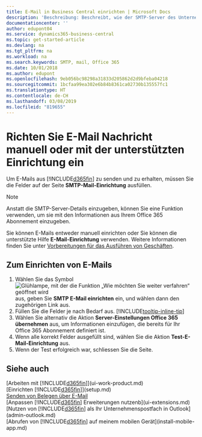 ```yaml
---
title: E-Mail in Business Central einrichten | Microsoft Docs
description: 'Beschreibung: Beschreibt, wie der SMTP-Server des Unternehmens verwendet wird, um in Business Central E-Mail zu senden und zu empfangen und wie die E-Mail-Servereinstellungen verwendet werden, die im Office 365 Abonnement erstellt wurden.'
documentationcenter: ''
author: edupont04
ms.service: dynamics365-business-central
ms.topic: get-started-article
ms.devlang: na
ms.tgt_pltfrm: na
ms.workload: na
ms.search.keywords: SMTP, mail, Office 365
ms.date: 10/01/2018
ms.author: edupont
ms.openlocfilehash: 9eb056bc98298a31833d205862d2d9bfeba04218
ms.sourcegitcommit: 1bcfaa99ea302e6b84b8361ca02730b135557fc1
ms.translationtype: HT
ms.contentlocale: de-CH
ms.lasthandoff: 03/08/2019
ms.locfileid: "819655"
---
```

# <a name="set-up-email-manually-or-using-the-assisted-setup"></a>Richten Sie E-Mail Nachricht manuell oder mit der unterstützten Einrichtung ein
Um E-Mails aus [!INCLUDE[d365fin](includes/d365fin_md.md)] zu senden und zu erhalten, müssen Sie die Felder auf der Seite **SMTP-Mail-Einrichtung** ausfüllen.

> [!NOTE]  
>   Anstatt die SMTP-Server-Details einzugeben, können Sie eine Funktion verwenden, um sie mit den Informationen aus Ihrem Office 365 Abonnement einzugeben.

Sie können E-Mails entweder manuell einrichten oder Sie können die unterstützte Hilfe **E-Mail-Einrichtung** verwenden. Weitere Informationen finden Sie unter [Vorbereitungen für das Ausführen von Geschäften](ui-get-ready-business.md).  

## <a name="to-set-up-email"></a>Zum Einrichten von E-Mails
1. Wählen Sie das Symbol ![Glühlampe, mit der die Funktion „Wie möchten Sie weiter verfahren“ geöffnet wird](media/ui-search/search_small.png "Wie möchten Sie weiter verfahren?") aus, geben Sie **SMTP E-Mail einrichten** ein, und wählen dann den zugehörigen Link aus.
2. Füllen Sie die Felder je nach Bedarf aus. [!INCLUDE[tooltip-inline-tip](includes/tooltip-inline-tip_md.md)]
3. Wählen Sie alternativ die Aktion **Server-Einstellungen Office 365 übernehmen** aus, um Informationen einzufügen, die bereits für Ihr Office 365 Abonnement definiert ist.
4. Wenn alle korrekt Felder ausgefüllt sind, wählen Sie die Aktion **Test-E-Mail-Einrichtung** aus.
5. Wenn der Test erfolgreich war, schliessen Sie die Seite.

## <a name="see-also"></a>Siehe auch  
[Arbeiten mit [!INCLUDE[d365fin](includes/d365fin_md.md)]](ui-work-product.md)  
[Einrichten [!INCLUDE[d365fin](includes/d365fin_md.md)]](setup.md)  
[Senden von Belegen über E-Mail](ui-how-send-documents-email.md)  
[Anpassen [!INCLUDE[d365fin](includes/d365fin_md.md)] Erweiterungen nutzenb](ui-extensions.md)  
[Nutzen von [!INCLUDE[d365fin](includes/d365fin_md.md)] als Ihr Unternehmenspostfach in Outlook](admin-outlook.md)  
[Abrufen von [!INCLUDE[d365fin](includes/d365fin_md.md)] auf meinem mobilen Gerät](install-mobile-app.md)
